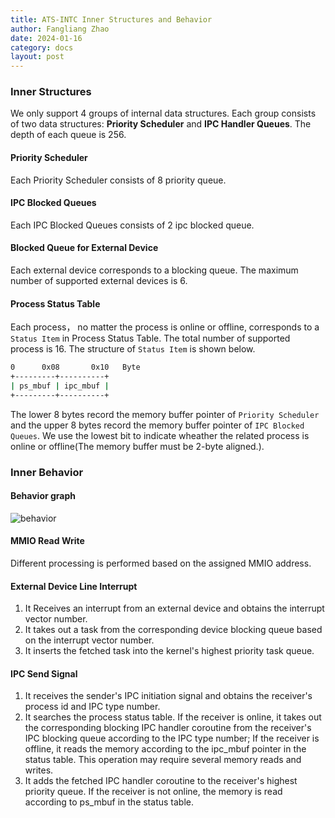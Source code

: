 ```yaml
---
title: ATS-INTC Inner Structures and Behavior
author: Fangliang Zhao
date: 2024-01-16
category: docs
layout: post
---
```



### Inner Structures

We only support 4 groups of internal data structures. Each group consists of two data structures: **Priority Scheduler** and **IPC Handler Queues**. The depth of each queue is 256.

#### Priority Scheduler

Each Priority Scheduler consists of 8 priority queue.

#### IPC Blocked Queues

Each IPC Blocked Queues consists of 2 ipc blocked queue.

#### Blocked Queue for External Device

Each external device corresponds to a blocking queue. The maximum number of supported external devices is 6.

#### Process Status Table

Each process， no matter the process is online or offline, corresponds to a `Status Item` in Process Status Table. The total number of supported process is 16. The structure of `Status Item` is shown below.

```sh
0      0x08       0x10   Byte
+---------+----------+
| ps_mbuf | ipc_mbuf |
+---------+----------+
```

The lower 8 bytes record the memory buffer pointer of `Priority Scheduler` and the upper 8 bytes record the memory buffer pointer of `IPC Blocked Queues`. We use the lowest bit to indicate wheather the related process is online or offline(The memory buffer must be 2-byte aligned.).

### Inner Behavior

#### Behavior graph

![behavior](https://ats-intc.github.io/docs/assets/gitbook/images/behavior.png)

#### MMIO Read Write

Different processing is performed based on the assigned MMIO address.

#### External Device Line Interrupt

1. It Receives an interrupt from an external device and obtains the interrupt vector number.
2. It takes out a task from the corresponding device blocking queue based on the interrupt vector number.
3. It inserts the fetched task into the kernel's highest priority task queue.

#### IPC Send Signal

1. It receives the sender's IPC initiation signal and obtains the receiver's process id and IPC type number.
2. It searches the process status table. If the receiver is online, it takes out the corresponding blocking IPC handler coroutine from the receiver's IPC blocking queue according to the IPC type number; If the receiver is offline, it reads the memory according to the ipc_mbuf pointer in the status table. This operation may require several memory reads and writes.
3. It adds the fetched IPC handler coroutine to the receiver's highest priority queue. If the receiver is not online, the memory is read according to ps_mbuf in the status table.

   